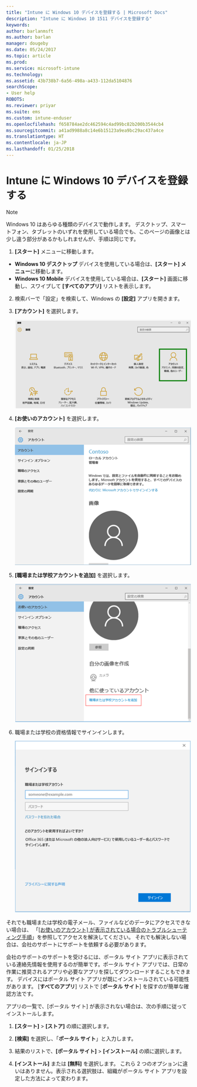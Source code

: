 ```yaml
---
title: "Intune に Windows 10 デバイスを登録する | Microsoft Docs"
description: "Intune に Windows 10 1511 デバイスを登録する"
keywords: 
author: barlanmsft
ms.author: barlan
manager: dougeby
ms.date: 05/24/2017
ms.topic: article
ms.prod: 
ms.service: microsoft-intune
ms.technology: 
ms.assetid: 43b738b7-6a56-498a-a433-112da5104876
searchScope:
- User help
ROBOTS: 
ms.reviewer: priyar
ms.suite: ems
ms.custom: intune-enduser
ms.openlocfilehash: f658784ae2dc462594c4ad99bc82b200b3544cb4
ms.sourcegitcommit: a41ad9988a8c14e6b15123a9ea9bc29ac437a4ce
ms.translationtype: HT
ms.contentlocale: ja-JP
ms.lasthandoff: 01/25/2018
---
```

# <a name="enroll-your-windows-10-device-in-intune"></a>Intune に Windows 10 デバイスを登録する

  > [!NOTE]
  > Windows 10 はあらゆる種類のデバイスで動作します。 デスクトップ、スマートフォン、タブレットのいずれを使用している場合でも、このページの画像とは少し違う部分があるかもしれませんが、手順は同じです。

1.  **[スタート]** メニューに移動します。

  - **Windows 10 デスクトップ** デバイスを使用している場合は、**[スタート] メニュー**に移動します。
  - **Windows 10 Mobile** デバイスを使用している場合は、**[スタート]** 画面に移動し、スワイプして **[すべてのアプリ]** リストを表示します。

2. 検索バーで「設定」を検索して、Windows の **[設定]** アプリを開きます。

3. **[アカウント]** を選択します。

    ![[設定] と [アカウント] に移動する](./media/W10-enroll-1-settings-accounts.png)

4. **[お使いのアカウント]** を選択します。

    ![[お使いのアカウント] を選択する](./media/W10-enroll-2-accounts-your-account.png)

5. **[職場または学校アカウントを追加]** を選択します。

    ![[職場または学校アカウントを追加] を選択する](./media/w10-enroll-3-add-work-school-acct.png)

6. 職場または学校の資格情報でサインインします。

    ![サインイン](./media/W10-enroll-4-sign-in.png)

それでも職場または学校の電子メール、ファイルなどのデータにアクセスできない場合は、 「[[お使いのアカウント] が表示されている場合のトラブルシューティング手順](troubleshoot-your-windows-10-device-windows.md#troubleshooting-steps-to-follow-if-you-see-your-account)」を参照してアクセスを解決してください。 それでも解決しない場合は、会社のサポートにサポートを依頼する必要があります。

会社のサポートのサポートを受けるには、ポータル サイト アプリに表示されている連絡先情報を使用するのが簡単です。ポータル サイト アプリでは、日常の作業に推奨されるアプリや必要なアプリを探してダウンロードすることもできます。 デバイスにはポータル サイト アプリが既にインストールされている可能性があります。 [__すべてのアプリ__] リストで [__ポータル サイト__] を探すのが簡単な確認方法です。

アプリの一覧で、[ポータル サイト] が表示されない場合は、次の手順に従ってインストールします。

1. **[スタート]** > **[ストア]** の順に選択します。

2. **[検索]** を選択し、「**ポータル サイト**」と入力します。

3. 結果のリストで、**[ポータル サイト]** > **[インストール]** の順に選択します。

4. **[インストール]** または **[無料]** を選択します。 これら 2 つのオプションに違いはありません。表示される選択肢は、組織がポータル サイト アプリを設定した方法によって変わります。
